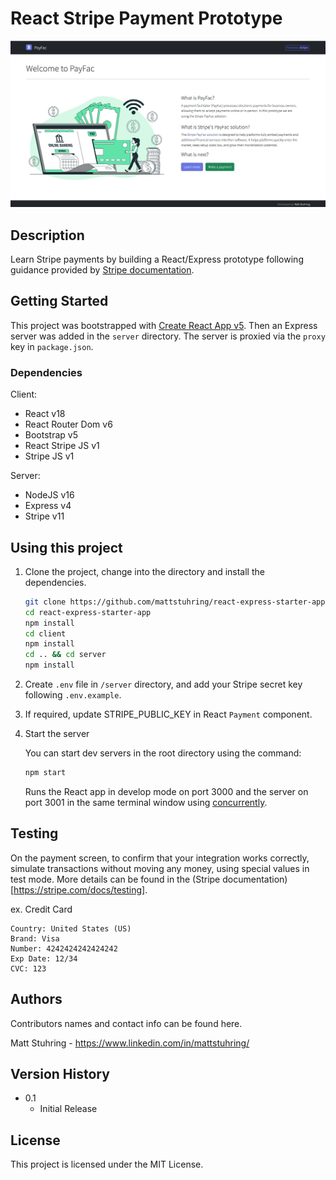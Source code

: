 # React Stripe Payment Prototype

![Home Screenshot](./client/src/images/home-screenshot.png)

## Description

Learn Stripe payments by building a React/Express prototype following guidance provided by [Stripe documentation](https://stripe.com/docs/payments/accept-a-payment).

## Getting Started

This project was bootstrapped with [Create React App v5](https://github.com/facebookincubator/create-react-app). Then an Express server was added in the `server` directory. The server is proxied via the `proxy` key in `package.json`.

### Dependencies

Client:

- React v18
- React Router Dom v6
- Bootstrap v5
- React Stripe JS v1
- Stripe JS v1

Server:

- NodeJS v16
- Express v4
- Stripe v11

## Using this project

1. Clone the project, change into the directory and install the dependencies.

   ```bash
   git clone https://github.com/mattstuhring/react-express-starter-app.git
   cd react-express-starter-app
   npm install
   cd client
   npm install
   cd .. && cd server
   npm install
   ```

2. Create `.env` file in `/server` directory, and add your Stripe secret key following `.env.example`.

3. If required, update STRIPE_PUBLIC_KEY in React `Payment` component.

4. Start the server

   You can start dev servers in the root directory using the command:

   ```bash
   npm start
   ```

   Runs the React app in develop mode on port 3000 and the server on port 3001 in the same terminal window using [concurrently](https://www.npmjs.com/package/concurrently).

## Testing

On the payment screen, to confirm that your integration works correctly, simulate transactions without moving any money, using special values in test mode. More details can be found in the (Stripe documentation)[https://stripe.com/docs/testing].

ex. Credit Card

```
Country: United States (US)
Brand: Visa
Number: 4242424242424242
Exp Date: 12/34
CVC: 123
```

## Authors

Contributors names and contact info can be found here.

Matt Stuhring - https://www.linkedin.com/in/mattstuhring/

## Version History

- 0.1
  - Initial Release

## License

This project is licensed under the MIT License.
